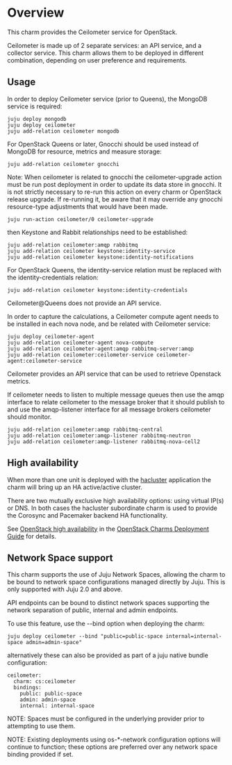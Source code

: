 # Overview

This charm provides the Ceilometer service for OpenStack.

Ceilometer is made up of 2 separate services: an API service, and a collector
service. This charm allows them to be deployed in different combination,
depending on user preference and requirements.

## Usage

In order to deploy Ceilometer service (prior to Queens), the MongoDB
service is required:

    juju deploy mongodb
    juju deploy ceilometer
    juju add-relation ceilometer mongodb

For OpenStack Queens or later, Gnocchi should be used instead of MongoDB
for resource, metrics and measure storage:

    juju add-relation ceilometer gnocchi

Note: When ceilometer is related to gnocchi the ceilometer-upgrade action
must be run post deployment in order to update its data store in gnocchi. It
is not strictly necessary to re-run this action on every charm or OpenStack
release upgrade. If re-running it, be aware that it may override any
gnocchi resource-type adjustments that would have been made.

    juju run-action ceilometer/0 ceilometer-upgrade

then Keystone and Rabbit relationships need to be established:

    juju add-relation ceilometer:amqp rabbitmq
    juju add-relation ceilometer keystone:identity-service
    juju add-relation ceilometer keystone:identity-notifications

For OpenStack Queens, the identity-service relation must be replaced
with the identity-credentials relation:

    juju add-relation ceilometer keystone:identity-credentials

Ceilometer@Queens does not provide an API service.

In order to capture the calculations, a Ceilometer compute agent needs to be
installed in each nova node, and be related with Ceilometer service:

    juju deploy ceilometer-agent
    juju add-relation ceilometer-agent nova-compute
    juju add-relation ceilometer-agent:amqp rabbitmq-server:amqp
    juju add-relation ceilometer:ceilometer-service ceilometer-agent:ceilometer-service

Ceilometer provides an API service that can be used to retrieve
Openstack metrics.

If ceilometer needs to listen to multiple message queues then use the amqp interface
to relate ceilometer to the message broker that it should publish to and use the
amqp-listener interface for all message brokers ceilometer should monitor.

    juju add-relation ceilometer:amqp rabbitmq-central
    juju add-relation ceilometer:amqp-listener rabbitmq-neutron
    juju add-relation ceilometer:amqp-listener rabbitmq-nova-cell2

## High availability

When more than one unit is deployed with the [hacluster][hacluster-charm]
application the charm will bring up an HA active/active cluster.

There are two mutually exclusive high availability options: using virtual IP(s)
or DNS. In both cases the hacluster subordinate charm is used to provide the
Corosync and Pacemaker backend HA functionality.

See [OpenStack high availability][cdg-ha-apps] in the [OpenStack Charms
Deployment Guide][cdg] for details.

## Network Space support

This charm supports the use of Juju Network Spaces, allowing the charm to be bound to network space configurations managed directly by Juju.  This is only supported with Juju 2.0 and above.

API endpoints can be bound to distinct network spaces supporting the network separation of public, internal and admin endpoints.

To use this feature, use the --bind option when deploying the charm:

    juju deploy ceilometer --bind "public=public-space internal=internal-space admin=admin-space"

alternatively these can also be provided as part of a juju native bundle configuration:

    ceilometer:
      charm: cs:ceilometer
      bindings:
        public: public-space
        admin: admin-space
        internal: internal-space

NOTE: Spaces must be configured in the underlying provider prior to attempting to use them.

NOTE: Existing deployments using os-*-network configuration options will continue to function; these options are preferred over any network space binding provided if set.

<!-- LINKS -->

[hacluster-charm]: https://jaas.ai/hacluster
[cdg]: https://docs.openstack.org/project-deploy-guide/charm-deployment-guide
[cdg-ha-apps]: https://docs.openstack.org/project-deploy-guide/charm-deployment-guide/latest/app-ha.html#ha-applications

